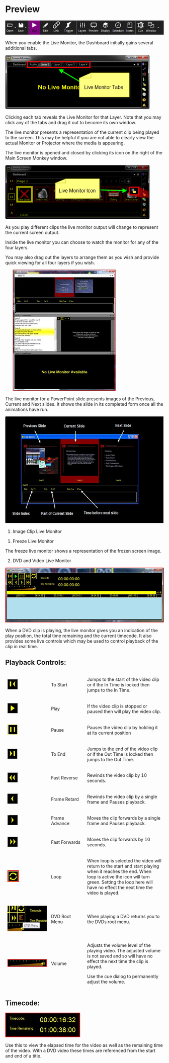 # Preview

![](../../images/toolbar.png)

<p><span class="rvts10">When you enable the Live Monitor, the Dashboard 
 initially gains several additional tabs.</span></p>
<p class="hcp2"><span class="rvts10"><img src="../../images/LiveMonitorTabs.png" alt="" border="0" class="hcp3"></span></p>
<p><span class="rvts10">Clicking each tab reveals the Live Monitor for 
 that Layer. Note that you may click any of the tabs and drag it out to 
 become its own window.</span></p>
<p><span class="rvts10">The live monitor presents a representation of the 
 current clip being played to the screen. This may be helpful if you are 
 not able to clearly view the actual Monitor or Projector where the media 
 is appearing.</span></p>
<p><span class="rvts10">The live monitor is opened and closed by clicking 
 its icon on the right of the Main Screen Monkey window. </span></p>
<p class="hcp2"><span class="rvts10"><img src="../../images/LiveMonitorIcon.png" alt="" border="0" class="hcp3"></span></p>
<p><span class="rvts10">As you play different clips the live monitor output 
 will change to represent the current screen output.</span></p>
<p><span class="rvts10">Inside the live monitor you can choose to watch 
 the monitor for any of the four layers.</span></p>
<p><span class="rvts10">You may also drag out the layers to arrange them 
 as you wish and provide quick viewing for all four layers if you wish.</span></p>
<p class="rvps2" style="margin-left: 24px;"><img alt="" src="../../images/img_291.jpg" border="0" class="hcp4"></p>
<p><span class="rvts10">The live monitor for a PowerPoint slide presents 
 images of the Previous, Current and Next slides. It shows the slide in 
 its completed form once all the animations have run.</span></p>
<p class="hcp2"><img alt="" src="../../images/img_292.jpg" width="579" height="340" border="0" class="hcp4"></p>
<ol class="hcp5">
	<li value="1"><span class="rvts11">Image Clip Live Monitor</span></li>
</ol>
<ol class="hcp5">
	<li value="1"><span class="rvts11">Freeze Live Monitor</span></li>
</ol>
<p><span class="rvts11">The freeze live monitor shows a representation 
 of the frozen screen image.</span></p>
<ol class="hcp5">
	<li value="2"><span class="rvts11">DVD and Video Live Monitor</span></li>
</ol>
<p><img alt="" src="../../images/img_293.jpg" border="0" class="hcp4"></p>
<p><span class="rvts11">When a DVD clip is playing, the live monitor gives 
 you an indication of the play position, the total time remaining and the 
 current timecode. It also provides some live controls which may be used 
 to control playback of the clip in real time.</span></p>
<h2><span class="rvts11">Playback Controls:</span></h2>
<div>
	<table style="border-width: 0px; border-collapse: separate;" cellspacing="0">
		<tr class="hcp6">
			<td height="33" width="160" class="hcp7"><p class="hcp8"><img alt="" src="../../images/img_294.jpg" border="0" class="hcp4"></p></td>
			<td height="33" width="112" class="hcp7"><p><span class="rvts12">To Start</span></p></td>
			<td height="33" width="280" class="hcp7"><p><span class="rvts10">Jumps to the start 
			 of the video clip or if the In Time is locked then jumps to 
			 the In Time.</span></p></td>
		</tr>
		<tr class="hcp6">
			<td width="160" class="hcp7"><p class="hcp8"><img alt="" src="../../images/img_295.jpg" border="0" class="hcp4"></p></td>
			<td width="112" class="hcp7"><p><span 
			 class="rvts12">Play</span></p></td>
			<td width="280" class="hcp7"><p><span 
			 class="rvts10">If the video clip is stopped or paused then 
			 will play the video clip.</span></p></td>
		</tr>
		<tr class="hcp6">
			<td width="160" class="hcp7"><p class="hcp8"><img alt="" src="../../images/img_296.jpg" border="0" class="hcp4"></p></td>
			<td width="112" class="hcp7"><p><span 
			 class="rvts12">Pause</span></p></td>
			<td width="280" class="hcp7"><p><span 
			 class="rvts10">Pauses the video clip by holding it at its 
			 current position</span></p></td>
		</tr>
		<tr class="hcp6">
			<td width="160" class="hcp7"><p class="hcp8"><img alt="" src="../../images/img_297.jpg" border="0" class="hcp4"></p></td>
			<td width="112" class="hcp7"><p><span 
			 class="rvts12">To End</span></p></td>
			<td width="280" class="hcp7"><p><span 
			 class="rvts11">Jumps to the end of the video clip or if the 
			 Out Time is locked then jumps to the Out Time.</span></p></td>
		</tr>
		<tr class="hcp6">
			<td height="14" width="160" class="hcp7"><p class="hcp8"><img alt="" src="../../images/img_298.jpg" border="0" class="hcp4"></p></td>
			<td height="14" width="112" class="hcp7"><p><span class="rvts12">Fast Reverse</span></p></td>
			<td height="14" width="280" class="hcp7"><p><span class="rvts10">Rewinds the video 
			 clip by 10 seconds.</span></p></td>
		</tr>
		<tr class="hcp6">
			<td width="160" class="hcp7"><p class="hcp8"><img alt="" src="../../images/img_299.jpg" border="0" class="hcp4"></p></td>
			<td width="112" class="hcp7"><p><span 
			 class="rvts12">Frame Retard</span></p></td>
			<td width="280" class="hcp7"><p><span 
			 class="rvts10">Rewinds the video clip by a single frame and 
			 Pauses playback.</span></p></td>
		</tr>
		<tr class="hcp6">
			<td width="160" class="hcp7"><p class="hcp8"><img alt="" src="../../images/img_300.jpg" border="0" class="hcp4"></p></td>
			<td width="112" class="hcp7"><p><span 
			 class="rvts12">Frame Advance</span></p></td>
			<td width="280" class="hcp7"><p><span 
			 class="rvts10">Moves the clip forwards by a single frame and 
			 Pauses playback.</span></p></td>
		</tr>
		<tr class="hcp6">
			<td width="160" class="hcp7"><p class="hcp8"><img alt="" src="../../images/img_301.jpg" border="0" class="hcp4"></p></td>
			<td width="112" class="hcp7"><p><span 
			 class="rvts12">Fast Forwards</span></p></td>
			<td width="280" class="hcp7"><p><span 
			 class="rvts10">Moves the clip forwards by 10 seconds.</span></p></td>
		</tr>
		<tr class="hcp6">
			<td height="15" width="160" class="hcp7"><p class="hcp8"><img alt="" src="../../images/img_302.jpg" border="0" class="hcp4"></p></td>
			<td height="15" width="112" class="hcp7"><p><span class="rvts12">Loop</span></p></td>
			<td height="15" width="280" class="hcp7"><p><span class="rvts10">When loop is selected 
			 the video will return to the start and start playing when 
			 it reaches the end. When loop is active the icon will turn 
			 green. Setting the loop here will have no effect the next 
			 time the video is played.</span></p></td>
		</tr>
		<tr class="hcp6">
			<td width="160" class="hcp7"><p class="hcp8"><img alt="" src="../../images/img_303.jpg" width="149" height="81" border="0" class="hcp4"></p></td>
			<td width="112" class="hcp7"><p><span 
			 class="rvts12">DVD Root Menu</span></p></td>
			<td width="280" class="hcp7"><p><span 
			 class="rvts10">When playing a DVD returns you to the DVDs 
			 root menu.</span></p></td>
		</tr>
		<tr class="hcp6">
			<td width="160" class="hcp7"><p class="hcp8"><img alt="" src="../../images/img_304.jpg" border="0" class="hcp4"></p></td>
			<td width="112" class="hcp7"><p><span 
			 class="rvts12">Volume</span></p></td>
			<td width="280" class="hcp7"><p><span 
			 class="rvts10">Adjusts the volume level of the playing video. 
			 The adjusted volume is not saved and so will have no effect 
			 the next time the clip is played.</span></p>
			<p><span class="rvts10">Use the cue dialog to permanently adjust 
			 the volume.</span></p></td>
		</tr>
	</table>
</div>
<h2><span class="rvts11">Timecode:</span></h2>
<p><img alt="" src="../../images/img_305.jpg" border="0" class="hcp4"></p>
<p>Use this to view the elapsed time for the video as well as the remaining 
 time of the video. With a DVD video these times are referenced from the 
 start and end of a title.</p>
